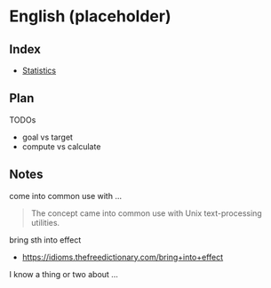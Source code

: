 # English (placeholder)

## Index

- [Statistics](/snips/english/stats.md)

## Plan

TODOs

- goal vs target
- compute vs calculate

## Notes

come into common use with …

> The concept came into common use with Unix text-processing utilities.

bring sth into effect

- https://idioms.thefreedictionary.com/bring+into+effect

I know a thing or two about …
